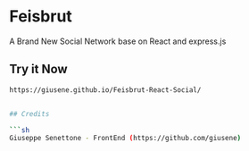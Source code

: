 # Feisbrut

A Brand New Social Network base on React and express.js

## Try it Now

```sh
https://giusene.github.io/Feisbrut-React-Social/


## Credits

```sh
Giuseppe Senettone - FrontEnd (https://github.com/giusene)
```
